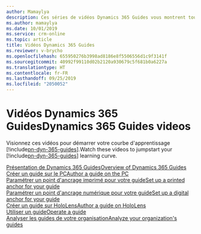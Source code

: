 ```yaml
---
author: Mamaylya
description: Ces séries de vidéos Dynamics 365 Guides vous montrent tout ce que vous devez savoir pour commencer à créer, utiliser et analyser des guides.
ms.author: mamaylya
ms.date: 10/01/2019
ms.service: crm-online
ms.topic: article
title: Vidéos Dynamics 365 Guides
ms.reviewer: v-brycho
ms.openlocfilehash: 655950276b3998ad8186e8f5506556d1c9f3141f
ms.sourcegitcommit: 40992f99110d02b2120a930679c5f681b0a6227a
ms.translationtype: HT
ms.contentlocale: fr-FR
ms.lasthandoff: 09/25/2019
ms.locfileid: "2050052"
---
```

# <a name="dynamics-365-guides-videos"></a><span data-ttu-id="8754c-103">Vidéos Dynamics 365 Guides</span><span class="sxs-lookup"><span data-stu-id="8754c-103">Dynamics 365 Guides videos</span></span>

<span data-ttu-id="8754c-104">Visionnez ces vidéos pour démarrer votre courbe d'apprentissage [!include[pn-dyn-365-guides](../includes/pn-dyn-365-guides.md)].</span><span class="sxs-lookup"><span data-stu-id="8754c-104">Watch these videos to jumpstart your [!include[pn-dyn-365-guides](../includes/pn-dyn-365-guides.md)] learning curve.</span></span>

[<span data-ttu-id="8754c-105">Présentation de Dynamics 365 Guides</span><span class="sxs-lookup"><span data-stu-id="8754c-105">Overview of Dynamics 365 Guides</span></span>](https://aka.ms/overview)<br>
[<span data-ttu-id="8754c-106">Créer un guide sur le PC</span><span class="sxs-lookup"><span data-stu-id="8754c-106">Author a guide on the PC</span></span>](https://aka.ms/pcauthor)<br>
[<span data-ttu-id="8754c-107">Paramétrer un point d'ancrage imprimé pour votre guide</span><span class="sxs-lookup"><span data-stu-id="8754c-107">Set up a printed anchor for your guide</span></span>](https://aka.ms/guidesprintedanchor)<br>
[<span data-ttu-id="8754c-108">Paramétrer un point d'ancrage numérique pour votre guide</span><span class="sxs-lookup"><span data-stu-id="8754c-108">Set up a digital anchor for your guide</span></span>](https://aka.ms/guidesprintedanchor)<br>
[<span data-ttu-id="8754c-109">Créer un guide sur HoloLens</span><span class="sxs-lookup"><span data-stu-id="8754c-109">Author a guide on HoloLens</span></span>](https://aka.ms/guidesprintedanchor)<br>
[<span data-ttu-id="8754c-110">Utiliser un guide</span><span class="sxs-lookup"><span data-stu-id="8754c-110">Operate a guide</span></span>](https://aka.ms/guidesprintedanchor)<br>
[<span data-ttu-id="8754c-111">Analyser les guides de votre organisation</span><span class="sxs-lookup"><span data-stu-id="8754c-111">Analyze your organization's guides</span></span>](https://aka.ms/guidesprintedanchor)


